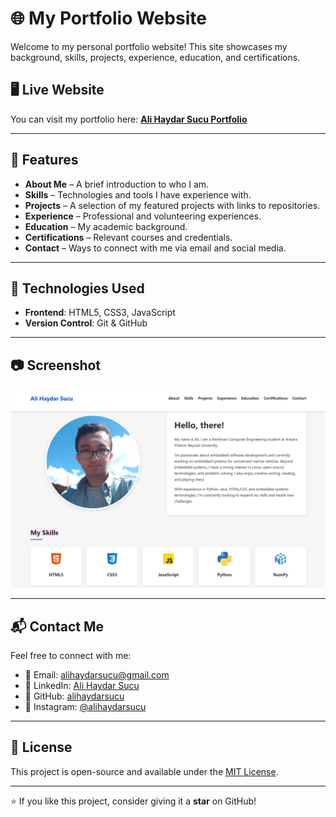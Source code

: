 # 🌐 My Portfolio Website  

Welcome to my personal portfolio website! This site showcases my background, skills, projects, experience, education, and certifications.  

## 🖥️ Live Website  
You can visit my portfolio here: **[Ali Haydar Sucu Portfolio](https://alihaydarsucu.github.io/portfolio)**  

---

## 📌 Features  
- **About Me** – A brief introduction to who I am.  
- **Skills** – Technologies and tools I have experience with.  
- **Projects** – A selection of my featured projects with links to repositories.  
- **Experience** – Professional and volunteering experiences.  
- **Education** – My academic background.  
- **Certifications** – Relevant courses and credentials.  
- **Contact** – Ways to connect with me via email and social media.  

---

## 🚀 Technologies Used  
- **Frontend**: HTML5, CSS3, JavaScript
- **Version Control**: Git & GitHub  

---

## 📷 Screenshot  
![Portfolio Screenshot](Images/Readme.png) 

---

## 📬 Contact Me  
Feel free to connect with me:  
- 📧 Email: [alihaydarsucu@gmail.com](mailto:alihaydarsucu@gmail.com)  
- 💼 LinkedIn: [Ali Haydar Sucu](https://linkedin.com/in/ali-haydar-sucu)  
- 🐙 GitHub: [alihaydarsucu](https://github.com/alihaydarsucu)  
- 📸 Instagram: [@alihaydarsucu](https://instagram.com/alihaydarsucu)  

---

## 📜 License  
This project is open-source and available under the [MIT License](LICENSE).  

---

⭐ If you like this project, consider giving it a **star** on GitHub!  
